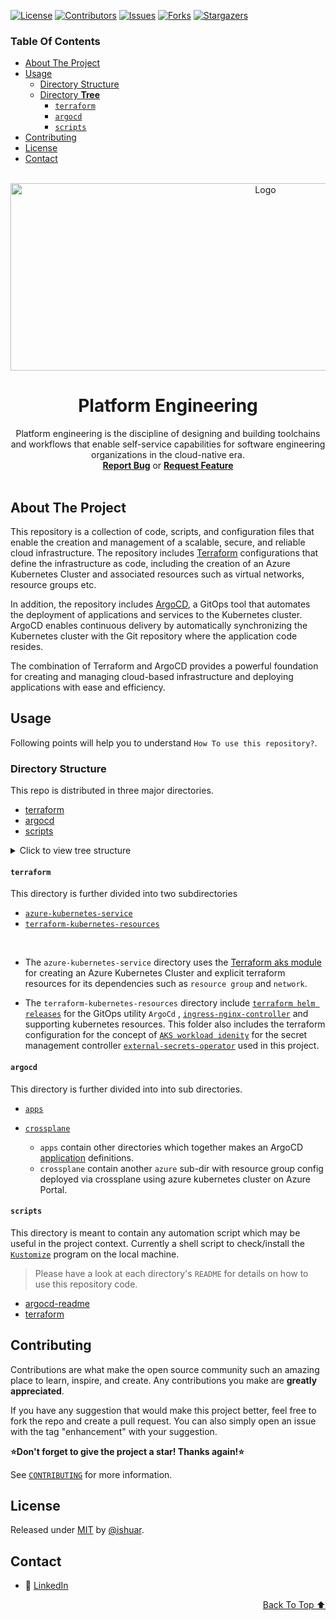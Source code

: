 <!-- PROJECT SHIELDS -->
<!--
*** declarations on the bottom of this document
-->
[![License][license-shield]][license-url] [![Contributors][contributors-shield]][contributors-url] [![Issues][issues-shield]][issues-url] [![Forks][forks-shield]][forks-url] [![Stargazers][stars-shield]][stars-url]

### Table Of Contents
- [About The Project](#about-the-project)
- [Usage](#usage)
  - [Directory Structure](#directory-structure)
  - [Directory **Tree**](#directory-tree)
    - [`terraform`](#terraform)
    - [`argocd`](#argocd)
    - [`scripts`](#scripts)
- [Contributing](#contributing)
- [License](#license)
- [Contact](#contact)



<div id="top"></div>

<!-- PROJECT LOGO -->
<br />
<div align="center">

   <a href="https://github.com/ishuar/platform-engineering">
    <img src="https://github.com/ishuar/platform-engineering/tree/main/.vscode/platform-engineering.png" alt="Logo" width="800" height="300">
  </a>

  <h1 align="center"><strong>Platform Engineering</strong></h1>
  <p align="center">
    Platform engineering is the discipline of designing and building toolchains and workflows that enable self-service capabilities for software engineering organizations in the cloud-native era.
    <br/>
    <a href="https://github.com/ishuar/platform-engineering/issues"><strong>Report Bug</a></strong> or <a href="https://github.com/ishuar/platform-engineering/issues"><strong>Request Feature</a></strong>
    <br/>
    <br/>
  </p>
</div>

<!-- ABOUT THE PROJECT -->
## About The Project

This repository is a collection of code, scripts, and configuration files that enable the creation and management of a scalable, secure, and reliable cloud infrastructure. The repository includes [Terraform](https://developer.hashicorp.com/terraform/intro) configurations that define the infrastructure as code, including the creation of an Azure Kubernetes Cluster and associated resources such as virtual networks, resource groups etc.

In addition, the repository includes [ArgoCD](https://argo-cd.readthedocs.io/en/stable/), a GitOps tool that automates the deployment of applications and services to the Kubernetes cluster. ArgoCD enables continuous delivery by automatically synchronizing the Kubernetes cluster with the Git repository where the application code resides.

The combination of Terraform and ArgoCD provides a powerful foundation for creating and managing cloud-based infrastructure and deploying applications with ease and efficiency.

<!-- USAGE -->
## Usage

Following points will help you to understand `How To use this repository?`.

### Directory Structure

This repo is distributed in three major directories.

- [terraform](https://github.com/ishuar/platform-engineering/tree/main/terraform)
- [argocd](https://github.com/ishuar/platform-engineering/tree/main/argocd)
- [scripts](https://github.com/ishuar/platform-engineering/tree/main/scripts)

<details>
  <summary>Click to view tree structure</summary>

### Directory **Tree**
```bash
.
├── argocd
│   ├── apps
│   │   ├── azure-infrastructure-crossplane
│   │   ├── cert-manager
│   │   ├── crossplane
│   │   ├── external-dns
│   │   └── external-secrets-operator
│   └── crossplane
│       └── azure
├── scripts
└── terraform
    ├── azure-kubernetes-service
    ├── github
    └── terraform-kubernetes-resources
        └── helm-values
```
</details>


#### `terraform`

This directory is further divided into two subdirectories

- [`azure-kubernetes-service`](https://github.com/ishuar/platform-engineering/tree/main/terraform/azure-kubernetes-service)
- [`terraform-kubernetes-resources`](https://github.com/ishuar/platform-engineering/tree/main/terraform/terraform-kubernetes-resources)
</br>

  - The `azure-kubernetes-service` directory uses the [Terraform aks module](https://github.com/ishuar/terraform-azure-aks) for creating an Azure Kubernetes Cluster and explicit terraform resources for its dependencies such as `resource group` and `network`.

  - The `terraform-kubernetes-resources` directory include [`terraform helm releases`](https://registry.terraform.io/providers/hashicorp/helm/latest/docs/resources/release) for the GitOps utility `ArgoCd` , [`ingress-nginx-controller`](https://github.com/kubernetes/ingress-nginx/) and supporting kubernetes resources. This folder also includes the terraform configuration for the concept of [`AKS workload idenity`](https://learn.microsoft.com/en-us/azure/aks/workload-identity-overview) for the secret management controller [`external-secrets-operator`](https://external-secrets.io/v0.8.1/) used in this project.

#### `argocd`

This directory is further divided into into sub directories.

- [`apps`](https://github.com/ishuar/platform-engineering/tree/main/argocd/apps)
- [`crossplane`](https://github.com/ishuar/platform-engineering/tree/main/argocd/crossplane)


  - `apps` contain other directories which together makes an ArgoCD [application](https://argo-cd.readthedocs.io/en/stable/operator-manual/declarative-setup/#applications) definitions.
  - `crossplane` contain another `azure` sub-dir with resource group config deployed via crossplane using azure kubernetes cluster on Azure Portal.

#### `scripts`

This directory is meant to contain any automation script which may be useful in the project context. Currently a shell script to check/install the [`Kustomize`](https://kubectl.docs.kubernetes.io/guides/introduction/kustomize/) program on the local machine.



> Please have a look at each directory's `README` for details on how to use this repository code.

- [argocd-readme](https://github.com/ishuar/platform-engineering/blob/main/argocd/README.md)
- [terraform](https://github.com/ishuar/platform-engineering/blob/main/terraform/README.md)

<!-- CONTRIBUTING -->
## Contributing

Contributions are what make the open source community such an amazing place to learn, inspire, and create. Any contributions you make are **greatly appreciated**.

If you have any suggestion that would make this project better, feel free to  fork the repo and create a pull request. You can also simply open an issue with the tag "enhancement" with your suggestion.

**⭐️Don't forget to give the project a star! Thanks again!⭐️**

See [`CONTRIBUTING`](CONTRIBUTING) for more information.

<!-- LICENSE -->
## License

Released under [MIT](/LICENSE) by [@ishuar](https://github.com/ishuar).

<!-- CONTACT -->
## Contact

- 👯 [LinkedIn](https://www.linkedin.com/in/ishuar/)

<p align="right"><a href="#top">Back To Top ⬆️</a></p>


<!-- MARKDOWN LINKS & IMAGES -->
<!-- https://www.markdownguide.org/basic-syntax/#reference-style-links -->

[contributors-url]: https://github.com/ishuar/platform-engineering/graphs/contributors
[contributors-shield]: https://img.shields.io/github/contributors/ishuar/platform-engineering?style=for-the-badge

[forks-url]: https://github.com/ishuar/platform-engineering/network/members
[forks-shield]: https://img.shields.io/github/forks/ishuar/platform-engineering?style=for-the-badge

[stars-url]: https://github.com/ishuar/platform-engineering/stargazers
[stars-shield]: https://img.shields.io/github/stars/ishuar/platform-engineering?style=for-the-badge

[issues-url]: https://github.com/ishuar/platform-engineering/issues
[issues-shield]: https://img.shields.io/github/issues/ishuar/platform-engineering?style=for-the-badge

[license-url]: https://github.com/ishuar/platform-engineering/blob/main/LICENSE
[license-shield]: https://img.shields.io/github/license/ishuar/platform-engineering?style=for-the-badge